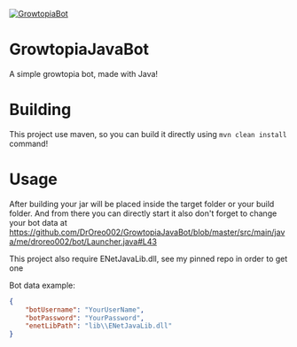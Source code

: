 [![GrowtopiaBot](https://github.com/DrOreo002/GrowtopiJavaBot/blob/master/JavaGT.png)](https://github.com/DrOreo002/GrowtopiaJavaBot)

# GrowtopiaJavaBot
A simple growtopia bot, made with Java!

# Building
This project use maven, so you can build it directly using `mvn clean install` command!

# Usage
After building your jar will be placed inside the target folder or your build folder. And from there you can directly start it
also don't forget to change your bot data at https://github.com/DrOreo002/GrowtopiaJavaBot/blob/master/src/main/java/me/droreo002/bot/Launcher.java#L43

This project also require ENetJavaLib.dll, see my pinned repo in order to get one

Bot data example:
```json
{
    "botUsername": "YourUserName",
    "botPassword": "YourPassword",
    "enetLibPath": "lib\\ENetJavaLib.dll"
}
```
